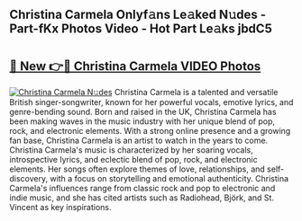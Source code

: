 ## Christina Carmela Onlyf𝚊ns Le𝚊ked N𝚞des - Part-fKx Photos Video - Hot Part Le𝚊ks jbdC5

# <h2><a href="http://ac11922.deff.icu/?id=Christina+Carmela">🔗 New 👉🔴 Christina Carmela VIDEO Photos</a></h2>

[![Christina Carmela N𝚞des](https://i.imgur.com/rIISA9y.gif)](http://ac11922.deff.icu/?id=Christina+Carmela)
Christina Carmela is a talented and versatile British singer-songwriter, known for her powerful vocals, emotive lyrics, and genre-bending sound. Born and raised in the UK, Christina Carmela has been making waves in the music industry with her unique blend of pop, rock, and electronic elements. With a strong online presence and a growing fan base, Christina Carmela is an artist to watch in the years to come. Christina Carmela's music is characterized by her soaring vocals, introspective lyrics, and eclectic blend of pop, rock, and electronic elements. Her songs often explore themes of love, relationships, and self-discovery, with a focus on storytelling and emotional authenticity. Christina Carmela's influences range from classic rock and pop to electronic and indie music, and she has cited artists such as Radiohead, Björk, and St. Vincent as key inspirations.
